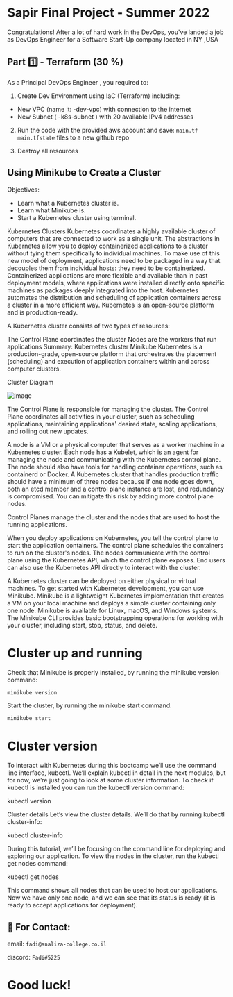 # Sapir Final Project - Summer 2022

Congratulations! After a lot of hard work in the DevOps, you've landed a job as DevOps Engineer for a
Software Start-Up company located in NY ,USA

## Part 1️⃣ - Terraform (30 %)

As a Principal DevOps Engineer , you required to:
1. Create Dev Environment using IaC (Terraform) including:
 - New VPC (name it: <yourname>-dev-vpc) with connection to the internet
 - New Subnet ( <yourname>-k8s-subnet ) with 20 available IPv4 addresses

2. Run the code with the provided aws account and save:
`main.tf`
`main.tfstate`
files to a new github repo
  
3. Destroy all resources

## Using Minikube to Create a Cluster

Objectives:
* Learn what a Kubernetes cluster is.
* Learn what Minikube is.
* Start a Kubernetes cluster using terminal.


Kubernetes Clusters
Kubernetes coordinates a highly available cluster of computers that are connected to work as a single unit. The abstractions in Kubernetes allow you to deploy containerized applications to a cluster without tying them specifically to individual machines. To make use of this new model of deployment, applications need to be packaged in a way that decouples them from individual hosts: they need to be containerized. Containerized applications are more flexible and available than in past deployment models, where applications were installed directly onto specific machines as packages deeply integrated into the host. Kubernetes automates the distribution and scheduling of application containers across a cluster in a more efficient way. Kubernetes is an open-source platform and is production-ready.

A Kubernetes cluster consists of two types of resources:

The Control Plane coordinates the cluster
Nodes are the workers that run applications
Summary:
Kubernetes cluster
Minikube
Kubernetes is a production-grade, open-source platform that orchestrates the placement (scheduling) and execution of application containers within and across computer clusters.


Cluster Diagram

![image](https://d33wubrfki0l68.cloudfront.net/283cc20bb49089cb2ca54d51b4ac27720c1a7902/34424/docs/tutorials/kubernetes-basics/public/images/module_01_cluster.svg)


The Control Plane is responsible for managing the cluster. The Control Plane coordinates all activities in your cluster, such as scheduling applications, maintaining applications' desired state, scaling applications, and rolling out new updates.

A node is a VM or a physical computer that serves as a worker machine in a Kubernetes cluster. Each node has a Kubelet, which is an agent for managing the node and communicating with the Kubernetes control plane. The node should also have tools for handling container operations, such as containerd or Docker. A Kubernetes cluster that handles production traffic should have a minimum of three nodes because if one node goes down, both an etcd member and a control plane instance are lost, and redundancy is compromised. You can mitigate this risk by adding more control plane nodes.

Control Planes manage the cluster and the nodes that are used to host the running applications.

When you deploy applications on Kubernetes, you tell the control plane to start the application containers. The control plane schedules the containers to run on the cluster's nodes. The nodes communicate with the control plane using the Kubernetes API, which the control plane exposes. End users can also use the Kubernetes API directly to interact with the cluster.

A Kubernetes cluster can be deployed on either physical or virtual machines. To get started with Kubernetes development, you can use Minikube. Minikube is a lightweight Kubernetes implementation that creates a VM on your local machine and deploys a simple cluster containing only one node. Minikube is available for Linux, macOS, and Windows systems. The Minikube CLI provides basic bootstrapping operations for working with your cluster, including start, stop, status, and delete.

# Cluster up and running
Check that Minikube is properly installed, by running the minikube version command:

```sh
minikube version
```

Start the cluster, by running the minikube start command:

```sh
minikube start
```

# Cluster version

To interact with Kubernetes during this bootcamp we’ll use the command line interface, kubectl. We’ll explain kubectl in detail in the next modules, but for now, we’re just going to look at some cluster information. To check if kubectl is installed you can run the kubectl version command:

kubectl version

Cluster details
Let’s view the cluster details. We’ll do that by running kubectl cluster-info:

kubectl cluster-info

During this tutorial, we’ll be focusing on the command line for deploying and exploring our application. To view the nodes in the cluster, run the kubectl get nodes command:

kubectl get nodes

This command shows all nodes that can be used to host our applications. Now we have only one node, and we can see that its status is ready (it is ready to accept applications for deployment).

























## 📧 For Contact:

email: `fadi@analiza-college.co.il`

discord: `Fadi#5225`


# Good luck!




